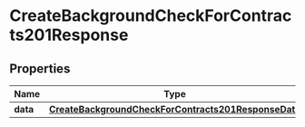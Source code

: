 

# CreateBackgroundCheckForContracts201Response


## Properties

| Name | Type | Description | Notes |
|------------ | ------------- | ------------- | -------------|
|**data** | [**CreateBackgroundCheckForContracts201ResponseData**](CreateBackgroundCheckForContracts201ResponseData.md) |  |  |



